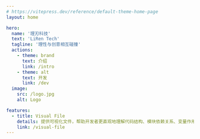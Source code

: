 ```yaml
---
# https://vitepress.dev/reference/default-theme-home-page
layout: home

hero:
  name: '理刃科技'
  text: 'LiRen Tech'
  tagline: '理性与创意相互碰撞'
  actions:
    - theme: brand
      text: 介绍
      link: /intro
    - theme: alt
      text: 开发
      link: /dev
  image:
    src: /logo.jpg
    alt: Logo

features:
  - title: Visual File
    details: 提供可视化文件，帮助开发者更直观地理解代码结构、模块依赖关系、变量作用域等
    link: /visual-file
---
```

